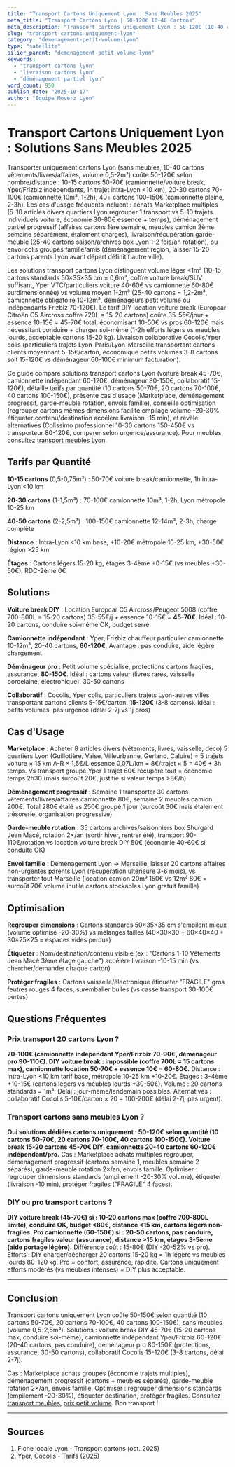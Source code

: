 ```yaml
---
title: "Transport Cartons Uniquement Lyon : Sans Meubles 2025"
meta_title: "Transport Cartons Lyon | 50-120€ 10-40 Cartons"
meta_description: "Transport cartons uniquement Lyon : 50-120€ (10-40 cartons, sans meubles). Marketplace, déménagement partiel, garde-meuble. Camionnette."
slug: "transport-cartons-uniquement-lyon"
category: "demenagement-petit-volume-lyon"
type: "satellite"
pilier_parent: "demenagement-petit-volume-lyon"
keywords:
  - "transport cartons lyon"
  - "livraison cartons lyon"
  - "déménagement partiel lyon"
word_count: 950
publish_date: "2025-10-17"
author: "Équipe Moverz Lyon"
---
```


# Transport Cartons Uniquement Lyon : Solutions Sans Meubles 2025

Transporter uniquement cartons Lyon (sans meubles, 10-40 cartons vêtements/livres/affaires, volume 0,5-2m³) coûte 50-120€ selon nombre/distance : 10-15 cartons 50-70€ (camionnette/voiture break, Yper/Frizbiz indépendants, 1h trajet intra-Lyon <10 km), 20-30 cartons 70-100€ (camionnette 10m³, 1-2h), 40+ cartons 100-150€ (camionnette pleine, 2-3h). Les cas d'usage fréquents incluent : achats Marketplace multiples (5-10 articles divers quartiers Lyon regrouper 1 transport vs 5-10 trajets individuels voiture, économie 30-80€ essence + temps), déménagement partiel progressif (affaires cartons 1ère semaine, meubles camion 2ème semaine séparément, étalement charges), livraison/récupération garde-meuble (25-40 cartons saison/archives box Lyon 1-2 fois/an rotation), ou envoi colis groupés famille/amis (déménagement région, laisser 15-20 cartons parents Lyon avant départ définitif autre ville).

Les solutions transport cartons Lyon distinguent volume léger <1m³ (10-15 cartons standards 50×35×35 cm = 0,6m³, coffre voiture break/SUV suffisant, Yper VTC/particuliers voiture 40-60€ vs camionnette 60-80€ surdimensionnée) vs volume moyen 1-2m³ (25-40 cartons = 1,2-2m³, camionnette obligatoire 10-12m³, déménageurs petit volume ou indépendants Frizbiz 70-120€). Le tarif DIY location voiture break (Europcar Citroën C5 Aircross coffre 720L = 15-20 cartons) coûte 35-55€/jour + essence 10-15€ = 45-70€ total, économisant 10-50€ vs pros 60-120€ mais nécessitant conduire + charger soi-même (1-2h efforts légers vs meubles lourds, acceptable cartons 15-20 kg). Livraison collaborative Cocolis/Yper colis (particuliers trajets Lyon-Paris/Lyon-Marseille transportant cartons clients moyennant 5-15€/carton, économique petits volumes 3-8 cartons soit 15-120€ vs déménageur 60-100€ minimum facturation).

Ce guide compare solutions transport cartons Lyon (voiture break 45-70€, camionnette indépendant 60-120€, déménageur 80-150€, collaboratif 15-120€), détaille tarifs par quantité (10 cartons 50-70€, 20 cartons 70-100€, 40 cartons 100-150€), présente cas d'usage (Marketplace, déménagement progressif, garde-meuble rotation, envois famille), conseille optimisation (regrouper cartons mêmes dimensions facilite empilage volume -20-30%, étiqueter contenu/destination accélère livraison -15 min), et révèle alternatives (Colissimo professionnel 10-30 cartons 150-450€ vs transporteur 80-120€, comparer selon urgence/assurance). Pour meubles, consultez [transport meubles Lyon](/blog/demenagement-petit-volume-lyon/transport-quelques-meubles-lyon).

## Tarifs par Quantité

**10-15 cartons** (0,5-0,75m³) : 50-70€ voiture break/camionnette, 1h intra-Lyon <10 km

**20-30 cartons** (1-1,5m³) : 70-100€ camionnette 10m³, 1-2h, Lyon métropole 10-25 km

**40-50 cartons** (2-2,5m³) : 100-150€ camionnette 12-14m³, 2-3h, charge complète

**Distance** : Intra-Lyon <10 km base, +10-20€ métropole 10-25 km, +30-50€ région >25 km

**Étages** : Cartons légers 15-20 kg, étages 3-4ème +0-15€ (vs meubles +30-50€), RDC-2ème 0€

## Solutions

**Voiture break DIY** : Location Europcar C5 Aircross/Peugeot 5008 (coffre 700-800L = 15-20 cartons) 35-55€/j + essence 10-15€ = **45-70€**. Idéal : 10-20 cartons, conduire soi-même OK, budget serré

**Camionnette indépendant** : Yper, Frizbiz chauffeur particulier camionnette 10-12m³, 20-40 cartons, **60-120€**. Avantage : pas conduire, aide légère chargement

**Déménageur pro** : Petit volume spécialisé, protections cartons fragiles, assurance, **80-150€**. Idéal : cartons valeur (livres rares, vaisselle porcelaine, électronique), 30-50 cartons

**Collaboratif** : Cocolis, Yper colis, particuliers trajets Lyon-autres villes transportant cartons clients 5-15€/carton. **15-120€** (3-8 cartons). Idéal : petits volumes, pas urgence (délai 2-7j vs 1j pros)

## Cas d'Usage

**Marketplace** : Acheter 8 articles divers (vêtements, livres, vaisselle, déco) 5 quartiers Lyon (Guillotière, Vaise, Villeurbanne, Gerland, Caluire) = 5 trajets voiture × 15 km A-R × 1,5€/L essence 0,07L/km = 8€/trajet × 5 = 40€ + 3h temps. Vs transport groupé Yper 1 trajet 60€ récupère tout = économie temps 2h30 (mais surcoût 20€, justifié si valeur temps >8€/h)

**Déménagement progressif** : Semaine 1 transporter 30 cartons vêtements/livres/affaires camionnette 80€, semaine 2 meubles camion 200€. Total 280€ étalé vs 250€ groupé 1 jour (surcoût 30€ mais étalement trésorerie, organisation progressive)

**Garde-meuble rotation** : 35 cartons archives/saisonniers box Shurgard Jean Macé, rotation 2×/an (sortir hiver, rentrer été), transport 90-110€/rotation vs location voiture break DIY 50€ (économie 40-60€ si conduite OK)

**Envoi famille** : Déménagement Lyon → Marseille, laisser 20 cartons affaires non-urgentes parents Lyon (récupération ultérieure 3-6 mois), vs transporter tout Marseille (location camion 20m³ 150€ vs 12m³ 80€ = surcoût 70€ volume inutile cartons stockables Lyon gratuit famille)

## Optimisation

**Regrouper dimensions** : Cartons standards 50×35×35 cm s'empilent mieux (volume optimisé -20-30%) vs mélanges tailles (40×30×30 + 60×40×40 + 30×25×25 = espaces vides perdus)

**Étiqueter** : Nom/destination/contenu visible (ex : "Cartons 1-10 Vêtements Jean Macé 3ème étage gauche") accélère livraison -10-15 min (vs chercher/demander chaque carton)

**Protéger fragiles** : Cartons vaisselle/électronique étiqueter "FRAGILE" gros feutres rouges 4 faces, suremballer bulles (vs casse transport 30-100€ pertes)

## Questions Fréquentes

### Prix transport 20 cartons Lyon ?

**70-100€ (camionnette indépendant Yper/Frizbiz 70-90€, déménageur pro 90-110€). DIY voiture break : impossible (coffre 700L = 15 cartons max), camionnette location 50-70€ + essence 10€ = 60-80€.** Distance : intra-Lyon <10 km tarif base, métropole 10-25 km +10-20€. Étages : 3-4ème +10-15€ (cartons légers vs meubles lourds +30-50€). Volume : 20 cartons standards = 1m³. Délai : jour-même/lendemain possibles. Alternatives : collaboratif Cocolis 5-10€/carton × 20 = 100-200€ (délai 2-7j, pas urgent).

### Transport cartons sans meubles Lyon ?

**Oui solutions dédiées cartons uniquement : 50-120€ selon quantité (10 cartons 50-70€, 20 cartons 70-100€, 40 cartons 100-150€). Voiture break 15-20 cartons 45-70€ DIY, camionnette 20-40 cartons 60-120€ indépendant/pro.** Cas : Marketplace achats multiples regrouper, déménagement progressif (cartons semaine 1, meubles semaine 2 séparés), garde-meuble rotation 2×/an, envois famille. Optimiser : regrouper dimensions standards (empilement -20-30% volume), étiqueter (livraison -10 min), protéger fragiles ("FRAGILE" 4 faces).

### DIY ou pro transport cartons ?

**DIY voiture break (45-70€) si : 10-20 cartons max (coffre 700-800L limité), conduire OK, budget <80€, distance <15 km, cartons légers non-fragiles. Pro camionnette (60-150€) si : 20-50 cartons, pas conduire, cartons fragiles valeur (assurance), distance >15 km, étages 3-5ème (aide portage légère).** Différence coût : 15-80€ (DIY -20-52% vs pro). Efforts : DIY charger/décharger 20 cartons 15-20 kg = 1h légère vs meubles lourds 80-120 kg. Pro = confort, assurance, rapidité. Cartons uniquement efforts modérés (vs meubles intenses) = DIY plus acceptable.

---

## Conclusion

Transport cartons uniquement Lyon coûte 50-150€ selon quantité (10 cartons 50-70€, 20 cartons 70-100€, 40 cartons 100-150€), sans meubles (volume 0,5-2,5m³). Solutions : voiture break DIY 45-70€ (15-20 cartons max, conduire soi-même), camionnette indépendant Yper/Frizbiz 60-120€ (20-40 cartons, pas conduire), déménageur pro 80-150€ (protections, assurance, 30-50 cartons), collaboratif Cocolis 15-120€ (3-8 cartons, délai 2-7j).

Cas : Marketplace achats groupés (économie trajets multiples), déménagement progressif (cartons + meubles séparés), garde-meuble rotation 2×/an, envois famille. Optimiser : regrouper dimensions standards (empilement -20-30%), étiqueter destination, protéger fragiles. Consultez [transport meubles](/blog/demenagement-petit-volume-lyon/transport-quelques-meubles-lyon), [prix petit volume](/blog/satellites/prix-petit-demenagement-lyon). Bon transport !

---

## Sources

1. Fiche locale Lyon - Transport cartons (oct. 2025)
2. Yper, Cocolis - Tarifs (2025)


